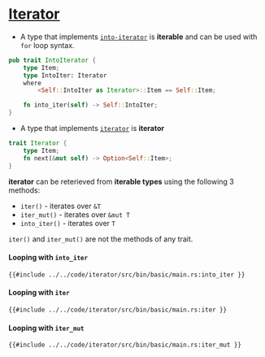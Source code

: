 # [Iterator](https://doc.rust-lang.org/stable/std/iter/)

- A type that implements [`into-iterator`](https://doc.rust-lang.org/std/iter/trait.IntoIterator.html) is __iterable__ and can be used with `for` loop syntax.
```rust
pub trait IntoIterator {
    type Item;
    type IntoIter: Iterator
    where
        <Self::IntoIter as Iterator>::Item == Self::Item;

    fn into_iter(self) -> Self::IntoIter;
}
```
- A type that implements [`iterator`](https://doc.rust-lang.org/std/iter/trait.Iterator.html) is __iterator__
```rust
trait Iterator {
    type Item;
    fn next(&mut self) -> Option<Self::Item>;
}
```

__iterator__ can be reterieved from __iterable types__ using the following 3 methods:
- `iter()` - iterates over `&T`
- `iter_mut()` - iterates over `&mut T`
- `into_iter()` - iterates over `T`


`iter()` and `iter_mut()` are not the methods of any trait.

#### Looping with `into_iter`
```rust, norun, noplayground
{{#include ../../code/iterator/src/bin/basic/main.rs:into_iter }}
```

#### Looping with `iter`
```rust, norun, noplayground
{{#include ../../code/iterator/src/bin/basic/main.rs:iter }}
```

#### Looping with `iter_mut`
```rust, norun, noplayground
{{#include ../../code/iterator/src/bin/basic/main.rs:iter_mut }}
```
